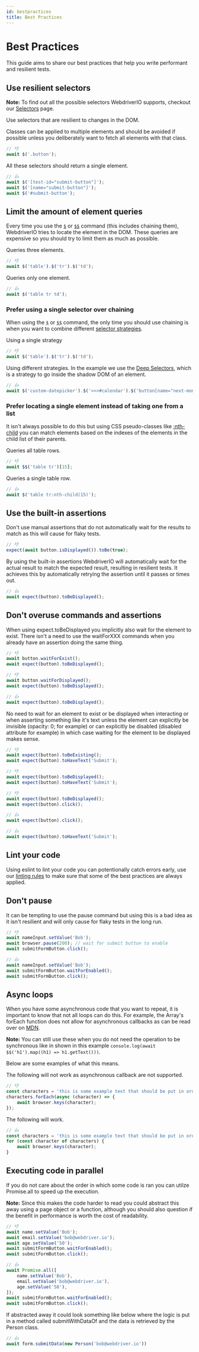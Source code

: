 ```yaml
---
id: bestpractices
title: Best Practices
---
```


# Best Practices

This guide aims to share our best practices that help you write performant and resilient tests. 

## Use resilient selectors

__Note:__ To find out all the possible selectors WebdriverIO supports, checkout our [Selectors](./Selectors.md) page.

Use selectors that are resilient to changes in the DOM.

Classes can be applied to multiple elements and should be avoided if possible unless you deliberately want to fetch all elements with that class.

```js
// 👎
await $('.button');
```

All these selectors should return a single element.

```js
// 👍 
await $('[test-id="submit-button"]');
await $('[name="submit-button"]');
await $('#submit-button');
```

## Limit the amount of element queries

Every time you use the [`$`](https://webdriver.io/docs/api/browser/$) or [`$$`](https://webdriver.io/docs/api/browser/$$) command (this includes chaining them), WebdriverIO tries to locate the element in the DOM. These queries are expensive so you should try to limit them as much as possible.

Queries three elements.

```js
// 👎
await $('table').$('tr').$('td');
```

Queries only one element.

``` js
// 👍
await $('table tr td');
```

### Prefer using a single selector over chaining

When using the [`$`](https://webdriver.io/docs/api/browser/$) or [`$$`](https://webdriver.io/docs/api/browser/$$) command, the only time you should use chaining is when you want to combine different [selector strategies](https://webdriver.io/docs/selectors/#custom-selector-strategies).

Using a single strategy

```js
// 👎
await $('table').$('tr').$('td');
```

Using different strategies.
In the example we use the [Deep Selectors](https://webdriver.io/docs/selectors#deep-selectors), which is a strategy to go inside the shadow DOM of an element.

``` js
// 👍 
await $('custom-datepicker').$('>>>#calendar').$('button[name="next-month"]');
```

### Prefer locating a single element instead of taking one from a list

It isn't always possible to do this but using CSS pseudo-classes like [:nth-child](https://developer.mozilla.org/en-US/docs/Web/CSS/:nth-child) you can match elements based on the indexes of the elements in the child list of their parents.

Queries all table rows.

```js
// 👎
await $$('table tr')[15];
```

Queries a single table row.

```js
// 👍
await $('table tr:nth-child(15)');
```

## Use the built-in assertions

Don't use manual assertions that do not automatically wait for the results to match as this will cause for flaky tests.

```js
// 👎
expect(await button.isDisplayed()).toBe(true);
```

By using the built-in assertions WebdriverIO will automatically wait for the actual result to match the expected result, resulting in resilient tests.
It achieves this by automatically retrying the assertion until it passes or times out.

```js
// 👍
await expect(button).toBeDisplayed();
```

## Don't overuse commands and assertions

When using expect.toBeDisplayed you implicitly also wait for the element to exist. There isn't a need to use the waitForXXX commands when you already have an assertion doing the same thing.

```js
// 👎
await button.waitForExist();
await expect(button).toBeDisplayed();

// 👎
await button.waitForDisplayed();
await expect(button).toBeDisplayed();

// 👍
await expect(button).toBeDisplayed();
```

No need to wait for an element to exist or be displayed when interacting or when asserting something like it's text unless the element can explicitly be invisible (opacity: 0; for example) or can explicitly be disabled (disabled attribute for example) in which case waiting for the element to be displayed makes sense.

```js
// 👎
await expect(button).toBeExisting();
await expect(button).toHaveText('Submit');

// 👎
await expect(button).toBeDisplayed();
await expect(button).toHaveText('Submit');

// 👎
await expect(button).toBeDisplayed();
await expect(button).click();
```

```js
// 👍
await expect(button).click();

// 👍
await expect(button).toHaveText('Submit');
```

## Lint your code

Using eslint to lint your code you can potentionally catch errors early, use our [linting rules](https://www.npmjs.com/package/eslint-plugin-wdio) to make sure that some of the best practices are always applied.

## Don't pause

It can be tempting to use the pause command but using this is a bad idea as it isn't resilient and will only cause for flaky tests in the long run.

```js
// 👎
await nameInput.setValue('Bob');
await browser.pause(200); // wait for submit button to enable
await submitFormButton.click();

// 👍
await nameInput.setValue('Bob');
await submitFormButton.waitForEnabled();
await submitFormButton.click();
```

## Async loops

When you have some asynchronous code that you want to repeat, it is important to know that not all loops can do this.
For example, the Array's forEach function does not allow for asynchronous callbacks as can be read over on [MDN](https://developer.mozilla.org/en-US/docs/Web/JavaScript/Reference/Global_Objects/Array/forEach).

__Note:__ You can still use these when you do not need the operation to be synchronous like in shown in this example `console.log(await $$('h1').map((h1) => h1.getText()))`.

Below are some examples of what this means.

The following will not work as asynchronous callback are not supported.

```js
// 👎
const characters = 'this is some example text that should be put in order';
characters.forEach(async (character) => {
    await browser.keys(character);
});
```

The following will work.

```js
// 👍
const characters = 'this is some example text that should be put in order';
for (const character of characters) {
    await browser.keys(character);
}
```

## Executing code in parallel

If you do not care about the order in which some code is ran you can utilze Promise.all to speed up the execution.

__Note:__ Since this makes the code harder to read you could abstract this away using a page object or a function, although you should also question if the benefit in performance is worth the cost of readability.

```js
// 👎
await name.setValue('Bob');
await email.setValue('bob@webdriver.io');
await age.setValue('50');
await submitFormButton.waitForEnabled();
await submitFormButton.click();

// 👍
await Promise.all([
    name.setValue('Bob'),
    email.setValue('bob@webdriver.io'),
    age.setValue('50'),
]);
await submitFormButton.waitForEnabled();
await submitFormButton.click();
```

If abstracted away it could look something like below where the logic is put in a method called submitWithDataOf and the data is retrieved by the Person class.

```js
// 👍
await form.submitData(new Person('bob@webdriver.io'))
```